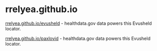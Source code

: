 # rrelyea.github.io

[rrelyea.github.io/evusheld](https://rrelyea.github.io/evusheld) - healthdata.gov data powers this Evusheld locator.

[rrelyea.github.io/paxlovid](https://rrelyea.github.io/paxlovid) - healthdata.gov data powers this Evusheld locator.
